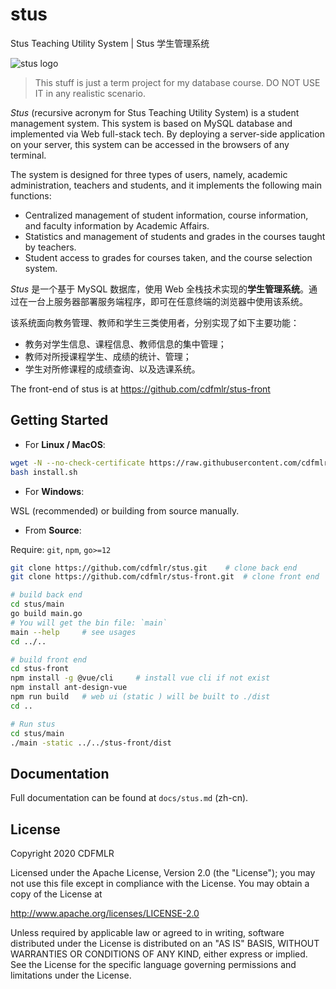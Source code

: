 # stus

Stus Teaching Utility System  |  Stus 学生管理系统

![stus logo](https://tva1.sinaimg.cn/large/007S8ZIlgy1gfrlz7cnnlj30dw0dwq34.jpg)

> This stuff is just a term project for my database course. DO NOT USE IT in any realistic scenario.

*Stus* (recursive acronym for Stus Teaching Utility System) is a student management system. This system is based on MySQL database and implemented via Web full-stack tech. By deploying a server-side application on your server, this system can be accessed in the browsers of any terminal.

The system is designed for three types of users, namely, academic administration, teachers and students, and it implements the following main functions:

- Centralized management of student information, course information, and faculty information by Academic Affairs.
- Statistics and management of students and grades in the courses taught by teachers.
- Student access to grades for courses taken, and the course selection system.

 *Stus* 是一个基于 MySQL 数据库，使用 Web 全栈技术实现的**学生管理系统**。通过在一台上服务器部署服务端程序，即可在任意终端的浏览器中使用该系统。

该系统面向教务管理、教师和学生三类使用者，分别实现了如下主要功能：

- 教务对学生信息、课程信息、教师信息的集中管理；
- 教师对所授课程学生、成绩的统计、管理；
- 学生对所修课程的成绩查询、以及选课系统。

The front-end of stus is at https://github.com/cdfmlr/stus-front

## Getting Started

- For **Linux / MacOS**:

```sh
wget -N --no-check-certificate https://raw.githubusercontent.com/cdfmlr/stus/master/install.sh
bash install.sh
```

- For **Windows**:

WSL (recommended) or building from source manually.

- From **Source**:

Require: `git`, `npm`, `go>=12`

```sh
git clone https://github.com/cdfmlr/stus.git	# clone back end
git clone https://github.com/cdfmlr/stus-front.git	# clone front end

# build back end
cd stus/main
go build main.go
# You will get the bin file: `main`
main --help		# see usages
cd ../..

# build front end
cd stus-front
npm install -g @vue/cli		# install vue cli if not exist
npm install ant-design-vue
npm run build	# web ui (static ) will be built to ./dist
cd ..

# Run stus
cd stus/main
./main -static ../../stus-front/dist
```

## Documentation

Full documentation can be found at `docs/stus.md` (zh-cn).

## License

Copyright 2020 CDFMLR                                                   

Licensed under the Apache License, Version 2.0 (the "License");
you may not use this file except in compliance with the License.
You may obtain a copy of the License at

   http://www.apache.org/licenses/LICENSE-2.0

Unless required by applicable law or agreed to in writing, software distributed under the License is distributed on an "AS IS" BASIS, WITHOUT WARRANTIES OR CONDITIONS OF ANY KIND, either express or implied. See the License for the specific language governing permissions and limitations under the License.

